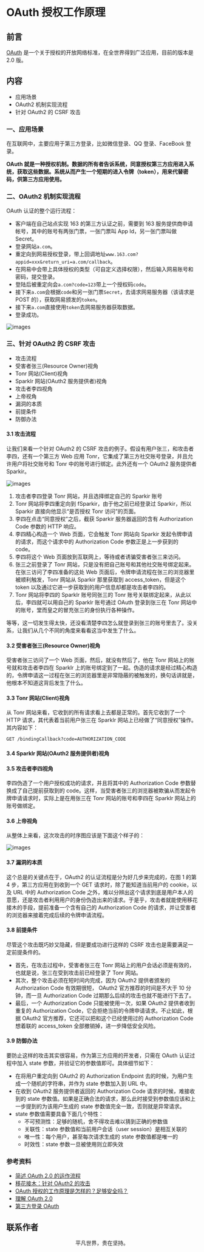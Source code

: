 # OAuth 授权工作原理

## 前言

[OAuth](http://en.wikipedia.org/wiki/OAuth) 是一个关于授权的开放网络标准，在全世界得到广泛应用，目前的版本是 2.0 版。

## 内容

- 应用场景
- OAuth2 机制实现流程
- 针对 OAuth2 的 CSRF 攻击

### 一、应用场景

在互联网中，主要应用于第三方登录，比如微信登录、QQ 登录、FaceBook 登录。

**OAuth 就是一种授权机制。数据的所有者告诉系统，同意授权第三方应用进入系统，获取这些数据。系统从而产生一个短期的进入令牌（token），用来代替密码，供第三方应用使用。**

### 二、OAuth2 机制实现流程

OAuth 认证的整个运行流程：

- 客户端在自己站点实现 163 的第三方认证之前，需要到 163 服务提供商申请帐号，其中的账号有两张门票，一张门票叫 App Id，另一张门票叫做 Secret。
- 登录网站`a.com`。
- 重定向到网易授权登录，带上回调地址`www.163.com?appid=xxx&return_uri=a.com/callback`。
- 在网易中会带上具体授权的类型（可自定义选择权限），然后输入网易账号和密码，提交登录。
- 登陆后被重定向会`a.com?code=123`带上一个授权码`code`。
- 接下来`a.com`会根据`code`和另一张门票`Secret`，去请求网易服务器（该请求是 POST 的），获取网易颁发的`token`。
- 接下来`a.com`直接使用`token`去网易服务器获取数据。
- 登录成功。

![images](login01.jpg)

### 三、针对 OAuth2 的 CSRF 攻击

- 攻击流程
- 受害者张三(Resource Owner)视角
- Tonr 网站(Client)视角
- Sparklr 网站(OAuth2 服务提供者)视角
- 攻击者李四视角
- 上帝视角
- 漏洞的本质
- 前提条件
- 防御办法

#### 3.1 攻击流程

让我们来看一个针对 OAuth2 的 CSRF 攻击的例子。假设有用户张三，和攻击者李四，还有一个第三方 Web 应用 Tonr，它集成了第三方社交账号登录，并且允许用户将社交账号和 Tonr 中的账号进行绑定。此外还有一个 OAuth2 服务提供者 Sparkir。

![images](login12.png)

1. 攻击者李四登录 Tonr 网站，并且选择绑定自己的 Sparkir 账号
2. Tonr 网站将李四重定向到 fSparkir，由于他之前已经登录过 Sparkir，所以 Sparkir 直接向他显示“是否授权 Tonr 访问”的页面。
3. 李四在点击“同意授权”之后，截获 Sparkir 服务器返回的含有 Authorization Code 参数的 HTTP 响应。
4. 李四精心构造一个 Web 页面，它会触发 Tonr 网站向 Sparkir 发起令牌申请的请求，而这个请求中的 Authorization Code 参数正是上一步获到的 code。
5. 李四将这个 Web 页面放到互联网上，等待或者诱骗受害者张三来访问。
6. 张三之前登录了 Tonr 网站，只是没有把自己账号和其他社交账号绑定起来。在张三访问了李四准备的这处 Web 页面后，令牌申请流程在张三的浏览器里被顺利触发，Tonr 网站从 Sparkir 那里获取到 access_token，但是这个 token 以及通过它进一步获取到的用户信息却都是攻击者李四的。
7. Tonr 网站将李四的 Sparklr 账号同张三的 Tonr 账号关联绑定起来，从此以后，李四就可以用自己的 Sparklr 账号通过 OAuth 登录到张三在 Tonr 网站中的账号，堂而皇之的冒充张三的身份执行各种操作。

等等，这一切发生得太快，还没看清楚李四怎么就登录到张三的账号里去了。没关系，让我们从几个不同的角度来看看这当中发生了什么。

#### 3.2 受害者张三(Resource Owner)视角

受害者张三访问了一个 Web 页面，然后，就没有然后了，他在 Tonr 网站上的账号就和攻击者李四在 Sparklr 上的账号绑定到了一起。伪造的请求是经过精心构造的，令牌申请这一过程在张三的浏览器里是非常隐蔽的被触发的，换句话讲就是，他根本不知道这背后发生了什么。

#### 3.3 Tonr 网站(Client)视角

从 Tonr 网站来看，它收到的所有请求看上去都是正常的。首先它收到了一个 HTTP 请求，其代表着当前用户张三在 SparkIr 网站上已经做了“同意授权”操作。其内容如下：

`GET /bindingCallback?code=AUTHORIZATION_CODE`

#### 3.4 Sparklr 网站(OAuth2 服务提供者)视角

#### 3.5 攻击者李四视角

李四伪造了一个用户授权成功的请求，并且将其中的 Authorization Code 参数替换成了自己提前获取到的 code。这样，当受害者张三的浏览器被欺骗从而发起令牌申请请求时，实际上是在用张三在 Tonr 网站的账号和李四在 SparkIr 网站上的账号做绑定。

#### 3.6 上帝视角

从整体上来看，这次攻击的时序图应该是下面这个样子的：

![images](login13.png)

#### 3.7 漏洞的本质

这个总是的关键点在于，OAuth2 的认证流程是分为好几步来完成的，在图 1 的第 4 步，第三方应用在到收到一个 GET 请求时，除了能知道当前用户的 cookie，以及 URL 中的 Authorization Code 之外，难以分辨出这个请求到底是用户本人的意愿，还是攻击者利用用户的身份伪造出来的请求。于是乎，攻击者就能使用移花接木的手段，提前准备一个含有自己的 Authorization Code 的请求，并让受害者的浏览器来接着完成后续的令牌申请流程。

#### 3.8 前提条件

尽管这个攻击既巧妙又隐藏，但是要成功进行这样的 CSRF 攻击也是需要满足一定前提条件的。

- 首先，在攻击过程中，受害者张三在 Tonr 网站上的用户会话必须是有效的，也就是说，张三在受到攻击前已经登录了 Tonr 网站。
- 其次，整个攻击必须在短时间内完成，因为 OAuth2 提供者颁发的 Authorization Code 有效期很短， OAuth2 官方推荐的时间是不大于 10 分钟，而一旦 Authorization Code 过期那么后续的攻击也就不能进行下去了。
- 最后，一个 Authorization Code 只能被使用一次，如果 OAuth2 提供者收到重复的 Authorization Code，它会拒绝当前的令牌申请请求。不止如此，根据 OAuth2 官方推荐，它还可以把和这个已经使用过的 Authorization Code 想着联的 access_token 全部撤销掉，进一步降低安全风险。

#### 3.9 防御办法

要防止这样的攻击其实很容易，作为第三方应用的开发者，只需在 OAuth 认证过程中加入 state 参数，并验证它的参数值即可。具体细节如下：

- 在将用户重定向到 OAuth2 的 Authorization Endpoint 去的时候，为用户生成一个随机的字符串，并作为 state 参数加入到 URL 中。
- 在收到 OAuth2 服务提供者返回的 Authorization Code 请求的时候，难接收到的 state 参数值。如果是正确合法的请求，那么此时接受到参数值应该和上一步提到的为该用户生成的 state 参数值完全一致，否则就是异常请求。
- state 参数值需要具备下面几个特性：
  - 不可预测性：足够的随机，舍不得攻击难以猜到正确的参数值
  - 关联性：state 参数值和当前用户会话（user session）是相互关联的
  - 唯一性：每个用户，甚至每次请求生成的 state 参数值都是唯一的
  - 时效性：state 参数一旦被使用则立即失效

### 参考资料

- [简述 OAuth 2.0 的运作流程](https://www.barretlee.com/blog/2016/01/10/oauth2-introduce/)
- [移花接木：针对 OAuth2 的攻击](http://insights.thoughtworkers.org/attack-aim-at-oauth2/)
- [OAuth 授权的工作原理是怎样的？足够安全吗？](https://www.zhihu.com/question/19781476/answer/81020455)
- [理解 OAuth 2.0](http://www.ruanyifeng.com/blog/2014/05/oauth_2_0.html)
- [第三方登录 OAuth](https://lmjben.github.io/blog/osi-web-login.html#%E7%AC%AC%E4%B8%89%E6%96%B9%E7%99%BB%E5%BD%95-oauth)

## 联系作者

<div align="center">
    <p>
        平凡世界，贵在坚持。
    </p>
    <img :src="$withBase('/about/contact.png')" />
</div>
